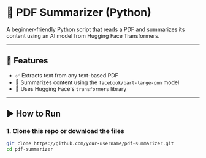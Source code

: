 # 📝 PDF Summarizer (Python)

A beginner-friendly Python script that reads a PDF and summarizes its content using an AI model from Hugging Face Transformers.

---

## 📌 Features

- ✅ Extracts text from any text-based PDF
- 🤖 Summarizes content using the `facebook/bart-large-cnn` model
- 🧠 Uses Hugging Face's `transformers` library

---

## ▶️ How to Run

### 1. Clone this repo or download the files

```bash
git clone https://github.com/your-username/pdf-summarizer.git
cd pdf-summarizer
